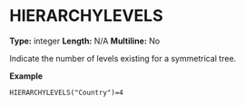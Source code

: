 # HIERARCHYLEVELS
**Type:** integer
**Length:** N/A
**Multiline:** No

Indicate the number of levels existing for a symmetrical tree.

**Example**
```
HIERARCHYLEVELS("Country")=4
```
